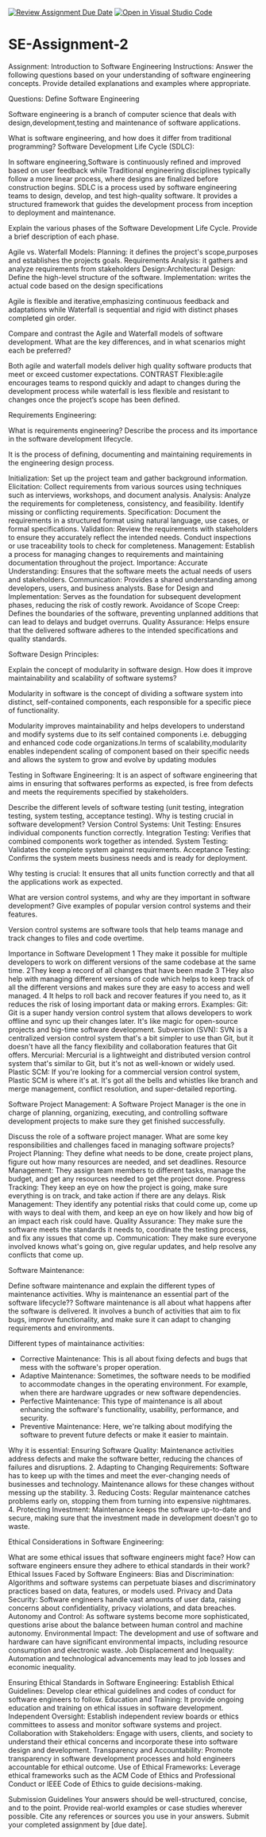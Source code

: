 [![Review Assignment Due Date](https://classroom.github.com/assets/deadline-readme-button-24ddc0f5d75046c5622901739e7c5dd533143b0c8e959d652212380cedb1ea36.svg)](https://classroom.github.com/a/-ucQIGTc)
[![Open in Visual Studio Code](https://classroom.github.com/assets/open-in-vscode-718a45dd9cf7e7f842a935f5ebbe5719a5e09af4491e668f4dbf3b35d5cca122.svg)](https://classroom.github.com/online_ide?assignment_repo_id=15213691&assignment_repo_type=AssignmentRepo)
# SE-Assignment-2
Assignment: Introduction to Software Engineering
Instructions:
Answer the following questions based on your understanding of software engineering concepts. Provide detailed explanations and examples where appropriate.

Questions:
Define Software Engineering

Software engineering is a branch of computer science that deals with design,development,testing and maintenance of software applications.

What is software engineering, and how does it differ from traditional programming?
Software Development Life Cycle (SDLC):

  In software engineering,Software  is continuously refined and improved based on user feedback while Traditional engineering disciplines typically follow a more linear process, where designs are finalized before construction begins.
SDLC is a process used by software engineering teams to design, develop, and test high-quality software. It provides a structured framework that guides the development process from inception to deployment and maintenance.


Explain the various phases of the Software Development Life Cycle. Provide a brief description of each phase.

Agile vs. Waterfall Models:
Planning: it defines the project's scope,purposes and establishes the projects goals.
Requirements Analysis: it gathers and analyze requirements from stakeholders
Design:Architectural Design: Define the high-level structure of the software.
Implementation: writes the actual code based on the design specifications

Agile is flexible and iterative,emphasizing continuous feedback and adaptations while Waterfall is sequential and rigid with distinct phases completed gin order.

Compare and contrast the Agile and Waterfall models of software development. What are the key differences, and in what scenarios might each be preferred?

Both agile and waterfall models deliver high quality software products that meet or exceed customer expectations.
CONTRAST Flexible:agile encourages teams to respond quickly and adapt to changes during the development process while waterfall is less flexible and resistant to changes once the project’s scope has been defined.

Requirements Engineering:

What is requirements engineering? Describe the process and its importance in the software development lifecycle.

It is the process of defining, documenting and maintaining requirements in the engineering design process.

Initialization: Set up the project team and gather background information.
Elicitation: Collect requirements from various sources using techniques such as interviews, workshops, and document analysis.
Analysis: Analyze the requirements for completeness, consistency, and feasibility. Identify missing or conflicting requirements.
Specification: Document the requirements in a structured format using natural language, use cases, or formal specifications.
Validation: Review the requirements with stakeholders to ensure they accurately reflect the intended needs. Conduct inspections or use traceability tools to check for completeness.
Management: Establish a process for managing changes to requirements and maintaining documentation throughout the project.
Importance:
Accurate Understanding: Ensures that the software meets the actual needs of users and stakeholders.
Communication: Provides a shared understanding among developers, users, and business analysts.
Base for Design and Implementation: Serves as the foundation for subsequent development phases, reducing the risk of costly rework.
Avoidance of Scope Creep: Defines the boundaries of the software, preventing unplanned additions that can lead to delays and budget overruns.
Quality Assurance: Helps ensure that the delivered software adheres to the intended specifications and quality standards.



Software Design Principles:

Explain the concept of modularity in software design. How does it improve maintainability and scalability of software systems?

 Modularity in software is the concept of dividing a software system into distinct, self-contained components, each responsible for a specific piece of functionality.

Modularity improves maintainability and helps developers to understand and modify systems due to its self contained components i.e. debugging and enhanced code code organizations.In terms of scalability,modularity enables independent scaling of component based on their specific needs and allows the system to grow and evolve by updating modules


Testing in Software Engineering:
It is an aspect of software engineering that aims in ensuring that softwares performs as expected, is free from defects and meets the requirements specified by stakeholders.


Describe the different levels of software testing (unit testing, integration testing, system testing, acceptance testing). Why is testing crucial in software development?
Version Control Systems:
Unit Testing: Ensures individual components function correctly.
Integration Testing: Verifies that combined components work together as intended.
System Testing: Validates the complete system against requirements.
Acceptance Testing: Confirms the system meets business needs and is ready for deployment.

Why testing is crucial:
It ensures that all units function correctly and that all the applications work as expected.


What are version control systems, and why are they important in software development? Give examples of popular version control systems and their features.

Version control systems are software tools that help teams manage and track changes to files and code overtime.

Importance in Software Development
1 They make it possible for multiple developers to work on different versions of the same codebase at the same time.
2They keep a record of all changes that have been made
3 THey also help with managing different versions of code which helps to keep track of all the different versions and makes sure they are easy to access and well managed.
4 It helps to roll back and recover features if you need to, as it reduces the risk of losing important data or making errors.
Examples:
Git: Git is a super handy version control system that allows developers to work offline and sync up their changes later. It's like magic for open-source projects and big-time software development.
Subversion (SVN): SVN is a centralized version control system that's a bit simpler to use than Git, but it doesn't have all the fancy flexibility and collaboration features that Git offers.
Mercurial: Mercurial is a lightweight and distributed version control system that's similar to Git, but it's not as well-known or widely used.
Plastic SCM: If you're looking for a commercial version control system, Plastic SCM is where it's at. It's got all the bells and whistles like branch and merge management, conflict resolution, and super-detailed reporting.


Software Project Management:
A Software Project Manager is the one in charge of planning, organizing, executing, and controlling software development projects to make sure they get finished successfully. 


Discuss the role of a software project manager. What are some key responsibilities and challenges faced in managing software projects?
Project Planning: They define what needs to be done, create project plans, figure out how many resources are needed, and set deadlines.
Resource Management: They assign team members to different tasks, manage the budget, and get any resources needed to get the project done.
Progress Tracking: They keep an eye on how the project is going, make sure everything is on track, and take action if there are any delays.
Risk Management: They identify any potential risks that could come up, come up with ways to deal with them, and keep an eye on how likely and how big of an impact each risk could have.
Quality Assurance: They make sure the software meets the standards it needs to, coordinate the testing process, and fix any issues that come up.
Communication: They make sure everyone involved knows what's going on, give regular updates, and help resolve any conflicts that come up.


Software Maintenance:

Define software maintenance and explain the different types of maintenance activities. Why is maintenance an essential part of the software lifecycle??
Software maintenance is all about what happens after the software is delivered. It involves a bunch of activities that aim to fix bugs, improve functionality, and make sure it can adapt to changing requirements and environments.

Different types of maintainance activities:

- Corrective Maintenance: This is all about fixing defects and bugs that mess with the software's proper operation.
- Adaptive Maintenance: Sometimes, the software needs to be modified to accommodate changes in the operating environment. For example, when there are hardware upgrades or new software dependencies.
- Perfective Maintenance: This type of maintenance is all about enhancing the software's functionality, usability, performance, and security.
- Preventive Maintenance: Here, we're talking about modifying the software to prevent future defects or make it easier to maintain.

Why it is essential:
 Ensuring Software Quality: Maintenance activities address defects and make the software better, reducing the chances of failures and disruptions.
2. Adapting to Changing Requirements: Software has to keep up with the times and meet the ever-changing needs of businesses and technology. Maintenance allows for these changes without messing up the stability.
3. Reducing Costs: Regular maintenance catches problems early on, stopping them from turning into expensive nightmares.
4. Protecting Investment: Maintenance keeps the software up-to-date and secure, making sure that the investment made in development doesn't go to waste.

Ethical Considerations in Software Engineering:

What are some ethical issues that software engineers might face? How can software engineers ensure they adhere to ethical standards in their work?
Ethical Issues Faced by Software Engineers:
Bias and Discrimination: Algorithms and software systems can perpetuate biases and discriminatory practices based on data, features, or models used.
Privacy and Data Security: Software engineers handle vast amounts of user data, raising concerns about confidentiality, privacy violations, and data breaches.
Autonomy and Control: As software systems become more sophisticated, questions arise about the balance between human control and machine autonomy.
Environmental Impact: The development and use of software and hardware can have significant environmental impacts, including resource consumption and electronic waste.
Job Displacement and Inequality: Automation and technological advancements may lead to job losses and economic inequality.

Ensuring Ethical Standards in Software Engineering:
Establish Ethical Guidelines: Develop clear ethical guidelines and codes of conduct for software engineers to follow.
Education and Training: It provide ongoing education and training on ethical issues in software development.
Independent Oversight: Establish independent review boards or ethics committees to assess and monitor software systems and project.
Collaboration with Stakeholders: Engage with users, clients, and society to understand their ethical concerns and incorporate these into software design and development.
Transparency and Accountability: Promote transparency in software development processes and hold engineers accountable for ethical outcome.
Use of Ethical Frameworks: Leverage ethical frameworks such as the ACM Code of Ethics and Professional Conduct or IEEE Code of Ethics to guide decisions-making.

Submission Guidelines
Your answers should be well-structured, concise, and to the point.
Provide real-world examples or case studies wherever possible.
Cite any references or sources you use in your answers.
Submit your completed assignment by [due date].
